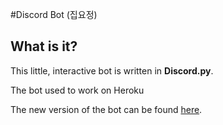 #Discord Bot (집요정)

## What is it?
This little, interactive bot is written in **Discord.py**.

The bot used to work on Heroku

The new version of the bot can be found [here](https://github.com/hiphophammer/Discord_Bot_v2).
